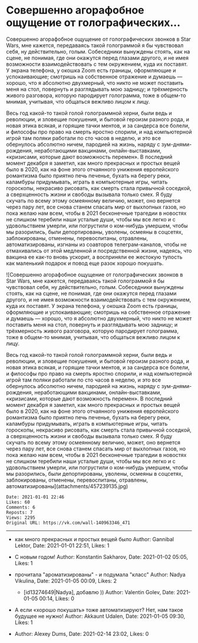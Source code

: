 # Совершенно агорафобное ощущение от голографических...

Совершенно агорафобное ощущение от голографических звонков в Star Wars, мне кажется, передаваясь такой голограммой я бы чувствовал себя, ну действительно, голым. Собеседники вынуждены стоять, как на сцене, не понимая, где они окажутся перед глазами другого, и не имея возможности взаимодействовать с тем окружением, куда их поставят. У экрана телефона, у окошка Zoom есть границы, оформляющие и успокаивающие; смотришь на собственное отражение и думаешь — хорошо, что я абсолютно двухмерный, что никто не может поставить меня на стол, повернуть и разглядывать мою задницу; и трёхмерность живого разговора, которую пародирует голограмма, тоже в общем-то мнимая, учитывая, что общаться вежливо лицом к лицу. 

Весь год какой-то такой голой голограммной херни, были ведь и революции, и зловещие покушения, и бытовой героизм разного рода, и новая этика всякая, и горящие тачки ментов, и за сандерса все болели, и философы про право на смерть яростно спорили, и над компьютерной игрой там поляки работали по сто часов в неделю, и это все обернулось абсолютно ничем, пародией на жизнь, наряду с зум-днями-рождения, неработающими вакцинами, онлайн-выставками, «кризисами, которые дают возможность перемен». В последний момент декабря я заметил, как много прекрасных и простых вещей было в 2020, как на фоне этого отчаянного унижения европейского романтизма было приятно печь печенье, бухать на берегу реки, каламбуры придумывать, играть в компьютерные игры, читать гороскопы, некрасиво рисовать, как смерть стала привычной соседкой, а сверхценность жизни и свободы вызывала только смех. Я буду скучать по всему этому осмеянному величию, может, оно вернется через пару лет, все снова станем спасать мир от выхлопных газов, но пока желаю нам всем, чтобы в 2021 бесконечные трагедии в новостях не слишком теребили наши усталые души, чтобы мы все легко и с удовольствием умерли, или погрустили о ком-нибудь умершем, чтобы мы разорились, были депортированы, уволены, осмеяны в соцсетях, заблокированы, отменены, перевоспитаны, отравлены, автоматизированы, изгнаны из соавторов телеграм-каналов, чтобы не отмахивались от этой медленной и посредственной жизни, надеясь, что вакцина ее как-то вновь ускорит, а восприняли ее жестокую тупость как маленький подарок и повод еще разок хорошо покушать.

![Совершенно агорафобное ощущение от голографических звонков в Star Wars, мне кажется, передаваясь такой голограммой я бы чувствовал себя, ну действительно, голым. Собеседники вынуждены стоять, как на сцене, не понимая, где они окажутся перед глазами другого, и не имея возможности взаимодействовать с тем окружением, куда их поставят. У экрана телефона, у окошка Zoom есть границы, оформляющие и успокаивающие; смотришь на собственное отражение и думаешь — хорошо, что я абсолютно двухмерный, что никто не может поставить меня на стол, повернуть и разглядывать мою задницу; и трёхмерность живого разговора, которую пародирует голограмма, тоже в общем-то мнимая, учитывая, что общаться вежливо лицом к лицу. 

Весь год какой-то такой голой голограммной херни, были ведь и революции, и зловещие покушения, и бытовой героизм разного рода, и новая этика всякая, и горящие тачки ментов, и за сандерса все болели, и философы про право на смерть яростно спорили, и над компьютерной игрой там поляки работали по сто часов в неделю, и это все обернулось абсолютно ничем, пародией на жизнь, наряду с зум-днями-рождения, неработающими вакцинами, онлайн-выставками, «кризисами, которые дают возможность перемен». В последний момент декабря я заметил, как много прекрасных и простых вещей было в 2020, как на фоне этого отчаянного унижения европейского романтизма было приятно печь печенье, бухать на берегу реки, каламбуры придумывать, играть в компьютерные игры, читать гороскопы, некрасиво рисовать, как смерть стала привычной соседкой, а сверхценность жизни и свободы вызывала только смех. Я буду скучать по всему этому осмеянному величию, может, оно вернется через пару лет, все снова станем спасать мир от выхлопных газов, но пока желаю нам всем, чтобы в 2021 бесконечные трагедии в новостях не слишком теребили наши усталые души, чтобы мы все легко и с удовольствием умерли, или погрустили о ком-нибудь умершем, чтобы мы разорились, были депортированы, уволены, осмеяны в соцсетях, заблокированы, отменены, перевоспитаны, отравлены, автоматизированы](attachments/457239135.jpg)

    Date: 2021-01-01 22:46
    Likes: 60
    Comments: 6
    Reposts: 7
    Views: 2295
    Original URL: https://vk.com/wall-140963346_471



--------------------

  * как много прекрасных и простых вещей было
    Author: Gannibal Lektor, Date: 2021-01-01 22:51, Likes: 1


  * С новым годом!
    Author: Konstantin Sakharov, Date: 2021-01-02 05:05, Likes: 1


  * прочитала "ароматизированы" - и подумала "класс"
    Author: Nadya Vikulina, Date: 2021-01-05 00:09, Likes: 2

      * [id13274649|Nadya], добавлю ))
        Author: Valentin Golev, Date: 2021-01-05 00:14, Likes: 0


  * А если «хорошо покушать» тоже автоматизируют? Нет, нам такое будущее не нужно!
    Author: Akkaunt Udalen, Date: 2021-01-05 09:30, Likes: 1


  * 
    Author: Alexey Dums, Date: 2021-02-14 23:02, Likes: 0

